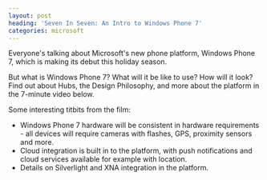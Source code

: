 ```yaml
---
layout: post
heading: 'Seven In Seven: An Intro to Windows Phone 7'
categories: microsoft
---
```


Everyone's talking about Microsoft's new phone platform, Windows Phone 7, which is making its debut this holiday season.

But what is Windows Phone 7? What will it be like to use? How will it look? Find out about Hubs, the Design Philosophy, and more about the platform in the 7-minute video below.

Some interesting titbits from the film:

* Windows Phone 7 hardware will be consistent in hardware requirements - all devices will require cameras with flashes, GPS, proximity sensors and more.
* Cloud integration is built in to the platform, with push notifications and cloud services available for example with location.
* Details on Silverlight and XNA integration in the platform.

